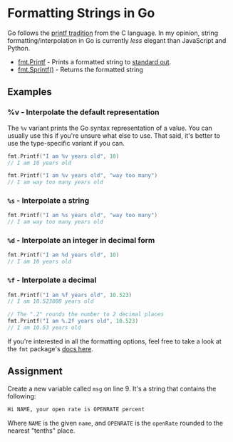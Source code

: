 # Formatting Strings in Go

Go follows the [printf tradition](https://cplusplus.com/reference/cstdio/printf/) from the C language. In my opinion, string formatting/interpolation in Go is currently *less* elegant than JavaScript and Python.

* [fmt.Printf](https://pkg.go.dev/fmt#Printf) - Prints a formatted string to [standard out](https://stackoverflow.com/questions/3385201/confused-about-stdin-stdout-and-stderr).
* [fmt.Sprintf()](https://pkg.go.dev/fmt#Sprintf) - Returns the formatted string

## Examples

### %v - Interpolate the default representation

The `%v` variant prints the Go syntax representation of a value. You can usually use this if you're unsure what else to use. That said, it's better to use the type-specific variant if you can.

```go
fmt.Printf("I am %v years old", 10)
// I am 10 years old

fmt.Printf("I am %v years old", "way too many")
// I am way too many years old
```

### `%s` - Interpolate a string

```go
fmt.Printf("I am %s years old", "way too many")
// I am way too many years old
```

### `%d` - Interpolate an integer in decimal form

```go
fmt.Printf("I am %d years old", 10)
// I am 10 years old
```

### `%f` - Interpolate a decimal

```go
fmt.Printf("I am %f years old", 10.523)
// I am 10.523000 years old

// The ".2" rounds the number to 2 decimal places
fmt.Printf("I am %.2f years old", 10.523)
// I am 10.53 years old
```

If you're interested in all the formatting options, feel free to take a look at the `fmt` package's [docs here](https://pkg.go.dev/fmt#hdr-Printing).

## Assignment

Create a new variable called `msg` on line 9. It's a string that contains the following:

```txt
Hi NAME, your open rate is OPENRATE percent
```

Where `NAME` is the given `name`, and `OPENRATE` is the `openRate` rounded to the nearest "tenths" place.
